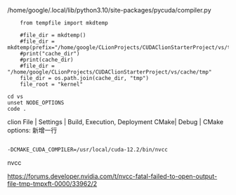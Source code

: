 /home/google/.local/lib/python3.10/site-packages/pycuda/compiler.py

```
    from tempfile import mkdtemp

    #file_dir = mkdtemp()
    #file_dir = mkdtemp(prefix="/home/google/CLionProjects/CUDAClionStarterProject/vs/tmp")
    #print("cache_dir")
    #print(cache_dir)
    #file_dir = "/home/google/CLionProjects/CUDAClionStarterProject/vs/cache/tmp"
    file_dir = os.path.join(cache_dir, "tmp")
    file_root = "kernel"
```

```
cd vs
unset NODE_OPTIONS
code .
```


clion
File | Settings | Build, Execution, Deployment
CMake| Debug | CMake options:
新增一行
```

-DCMAKE_CUDA_COMPILER=/usr/local/cuda-12.2/bin/nvcc
```


nvcc

https://forums.developer.nvidia.com/t/nvcc-fatal-failed-to-open-output-file-tmp-tmpxft-0000/33962/2

